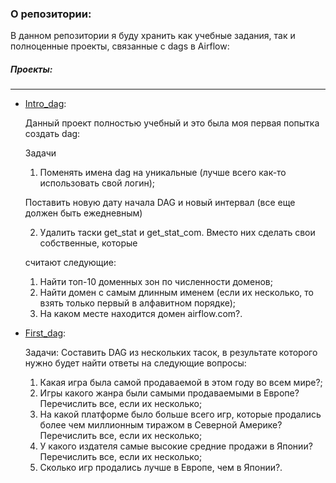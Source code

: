 ### О репозитории:

В данном репозитории я буду хранить как учебные задания, так и полноценные проекты, связанные с dags в Airflow:

##### Проекты:
___

- [Intro_dag](https://github.com/0n1xx/Airflow/blob/main/Intro_dags/Airflow2.ipynb):

  Данный проект полностью учебный и это была моя первая попытка создать dag:

  Задачи
  1) Поменять имена dag на уникальные (лучше всего как-то использовать свой логин);

  Поставить новую дату начала DAG и новый интервал (все еще должен быть ежедневным)

  2) Удалить таски get_stat и get_stat_com. Вместо них сделать свои собственные, которые

  считают следующие:

    1. Найти топ-10 доменных зон по численности доменов;
    2. Найти домен с самым длинным именем (если их несколько, то взять только первый в алфавитном порядке);
    3. На каком месте находится домен airflow.com?.

- [First_dag](https://github.com/0n1xx/Airflow/blob/main/first_dag/project.ipynb):

  Задачи:
  Cоставить DAG из нескольких тасок, в результате которого нужно будет найти ответы на следующие вопросы:

  1. Какая игра была самой продаваемой в этом году во всем мире?;
  2. Игры какого жанра были самыми продаваемыми в Европе? Перечислить все, если их несколько;
  3. На какой платформе было больше всего игр, которые продались более чем миллионным тиражом в Северной Америке? Перечислить все, если их несколько;
  4. У какого издателя самые высокие средние продажи в Японии? Перечислить все, если их несколько;
  5. Сколько игр продались лучше в Европе, чем в Японии?.





